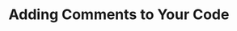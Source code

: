 ---
class: 'web-design'
title: 'Adding Comments to Your Code'
youtube: 'OFLSiNEt0QY'
order: 12
length: 176
---